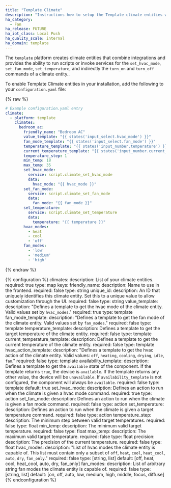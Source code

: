 ```yaml
---
title: "Template Climate"
description: "Instructions how to setup the Template climate entities within Home Assistant."
ha_category:
  - Fan
ha_release: FUTURE
ha_iot_class: Local Push
ha_quality_scale: internal
ha_domain: template
---
```


The `template` platform creates climate entities that combine integrations and provides the
ability to run scripts or invoke services for the `set_hvac_mode`, `set_fan_mode`, `set_temperature`,
and indirectly the `turn_on` and `turn_off` commands of a climate entity..

To enable Template Climate entities in your installation, add the following to your
`configuration.yaml` file:

{% raw %}

```yaml
# Example configuration.yaml entry
climate:
  - platform: template
    climates:
      bedroom_ac:
        friendly_name: "Bedroom AC"
        value_template: "{{ states('input_select.hvac_mode') }}"
        fan_mode_template: "{{ states('input_select.fan_mode') }}"
        temperature_template: "{{ states('input_number.temperature') }}"
        current_temperature_template: "{{ states('input_number.current_temperature') }}"
        temperature_step: 1
        min_temp: 18
        max_temp: 35
        set_hvac_mode:
          service: script.climate_set_hvac_mode
          data:
            hvac_mode: "{{ hvac_mode }}"
        set_fan_mode:
          service: script.climate_set_fan_mode
          data:
            fan_mode: "{{ fan_mode }}"
        set_temperature:
          service: script.climate_set_temperature
          data:
            temperature: "{{ temperature }}"
        hvac_modes:
          - heat
          - cool
          - 'off'
        fan_modes:
          - 'low'
          - 'medium'
          - 'high'
```

{% endraw %}

{% configuration %}
  climates:
    description: List of your climate entities.
    required: true
    type: map
    keys:
      friendly_name:
        description: Name to use in the frontend.
        required: false
        type: string
      unique_id:
        description: An ID that uniquely identifies this climate entity. Set this to a unique value to allow customization through the UI.
        required: false
        type: string
      value_template:
        description: "Defines a template to get the hvac mode of the climate entity. Valid values set by `hvac_modes`."
        required: true
        type: template
      fan_mode_template:
        description: "Defines a template to get the fan mode of the climate entity. Valid values set by `fan_modes`."
        required: false
        type: template
      temperature_template:
        description: Defines a template to get the target temperature of the climate entity.
        required: false
        type: template
      current_temperature_template:
        description: Defines a template to get the current temperature of the climate entity.
        required: false
        type: template
      hvac_action_template:
        description: "Defines a template to get the hvac action of the climate entity. Valid values: `off`, `heating`, `cooling`, `drying`, `idle`, `fan`."
        required: false
        type: template
      availability_template:
        description: Defines a template to get the `available` state of the component. If the template returns `true`, the device is `available`. If the template returns any other value, the device will be `unavailable`. If `availability_template` is not configured, the component will always be `available`.
        required: false
        type: template
        default: true
      set_hvac_mode:
        description: Defines an action to run when the climate is given a hvac mode command.
        required: true
        type: action
      set_fan_mode:
        description: Defines an action to run when the climate is given a fan mode command.
        required: false
        type: action
      set_temperature:
        description: Defines an action to run when the climate is given a target temperature command.
        required: false
        type: action
      temperature_step:
        description: The minimum step between valid target temperatures.
        required: false
        type: float
      min_temp:
        description: The minimum valid target temperature.
        required: false
        type: float
      max_temp:
        description: The maximum valid target temperature.
        required: false
        type: float
      precision:
        description: The precision of the current temperature.
        required: false
        type: float
      hvac_modes:
        description: "List of hvac modes the climate entity is capable of. This list must contain only a subset of `off`, `heat`, `cool`, `heat_cool`, `auto`, `dry`, `fan_only`."
        required: false
        type: [string, list]
        default: [off, heat, cool, heat_cool, auto, dry, fan_only]
      fan_modes:
        description: List of arbitrary string fan modes the climate entity is capable of.
        required: false
        type: [string, list]
        default: [on, off, auto, low, medium, high, middle, focus, diffuse]
{% endconfiguration %}
